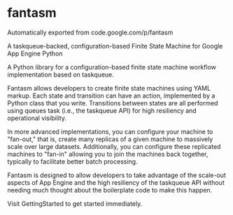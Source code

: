 # fantasm
Automatically exported from code.google.com/p/fantasm

A taskqueue-backed, configuration-based Finite State Machine for Google App Engine Python

A Python library for a configuration-based finite state machine workflow implementation based on taskqueue.

Fantasm allows developers to create finite state machines using YAML markup. Each state and transition can have an action, implemented by a Python class that you write. Transitions between states are all performed using queues task (i.e., the taskqueue API) for high resiliency and operational visibility.

In more advanced implementations, you can configure your machine to "fan-out," that is, create many replicas of a given machine to massively scale over large datasets. Additionally, you can configure these replicated machines to "fan-in" allowing you to join the machines back together, typically to facilitate better batch processing.

Fantasm is designed to allow developers to take advantage of the scale-out aspects of App Engine and the high resiliency of the taskqueue API without needing much thought about the boilerplate code to make this happen.

Visit GettingStarted to get started immediately.

